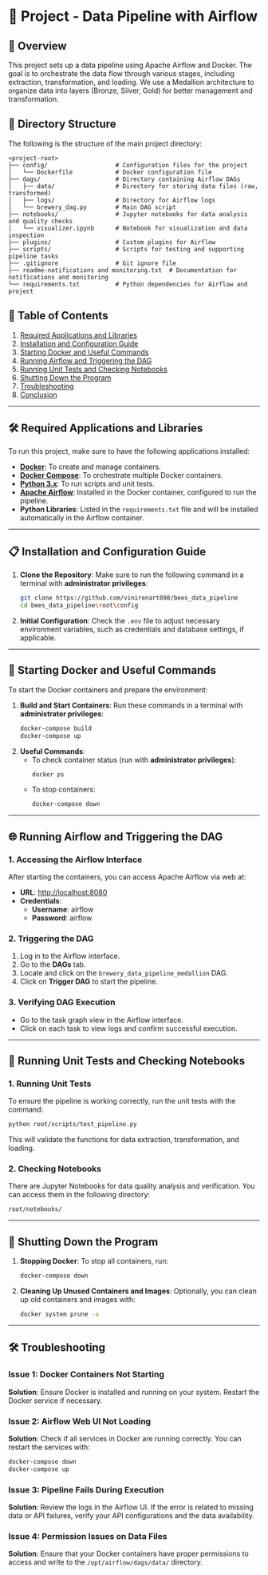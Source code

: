 
# 🚀 Project - Data Pipeline with Airflow

## 📄 Overview
This project sets up a data pipeline using Apache Airflow and Docker. The goal is to orchestrate the data flow through various stages, including extraction, transformation, and loading. We use a Medallion architecture to organize data into layers (Bronze, Silver, Gold) for better management and transformation.

## 📂 Directory Structure
The following is the structure of the main project directory:

```
<project-root>
├── config/                   # Configuration files for the project
│   └── Dockerfile            # Docker configuration file
├── dags/                     # Directory containing Airflow DAGs
│   ├── data/                 # Directory for storing data files (raw, transformed)
│   ├── logs/                 # Directory for Airflow logs
│   └── brewery_dag.py        # Main DAG script
├── notebooks/                # Jupyter notebooks for data analysis and quality checks
│   └── visualizer.ipynb      # Notebook for visualization and data inspection
├── plugins/                  # Custom plugins for Airflow
├── scripts/                  # Scripts for testing and supporting pipeline tasks
├── .gitignore                # Git ignore file
├── readme-notifications and monitoring.txt  # Documentation for notifications and monitoring
└── requirements.txt          # Python dependencies for Airflow and project
```

## 📑 Table of Contents
1. [Required Applications and Libraries](#required-applications-and-libraries)
2. [Installation and Configuration Guide](#installation-and-configuration-guide)
3. [Starting Docker and Useful Commands](#starting-docker-and-useful-commands)
4. [Running Airflow and Triggering the DAG](#running-airflow-and-triggering-the-dag)
5. [Running Unit Tests and Checking Notebooks](#running-unit-tests-and-checking-notebooks)
6. [Shutting Down the Program](#shutting-down-the-program)
7. [Troubleshooting](#troubleshooting)
8. [Conclusion](#conclusion)

---

## 🛠 Required Applications and Libraries

To run this project, make sure to have the following applications installed:
- **[Docker](https://www.docker.com/)**: To create and manage containers.
- **[Docker Compose](https://docs.docker.com/compose/)**: To orchestrate multiple Docker containers.
- **[Python 3.x](https://www.python.org/downloads/)**: To run scripts and unit tests.
- **[Apache Airflow](https://airflow.apache.org/)**: Installed in the Docker container, configured to run the pipeline.
- **Python Libraries**: Listed in the `requirements.txt` file and will be installed automatically in the Airflow container.

---

## 📋 Installation and Configuration Guide

1. **Clone the Repository**:
   Make sure to run the following command in a terminal with **administrator privileges**:
   ```bash
   git clone https://github.com/vinirenart098/bees_data_pipeline
   cd bees_data_pipeline\root\config
   ```
   
2. **Initial Configuration**:
   Check the `.env` file to adjust necessary environment variables, such as credentials and database settings, if applicable.

---

## 🚀 Starting Docker and Useful Commands

To start the Docker containers and prepare the environment:

1. **Build and Start Containers**:
   Run these commands in a terminal with **administrator privileges**:
   ```bash
   docker-compose build
   docker-compose up
   ```
2. **Useful Commands**:
   - To check container status (run with **administrator privileges**):
     ```bash
     docker ps
     ```
   - To stop containers:
     ```bash
     docker-compose down
     ```

---

## 🌐 Running Airflow and Triggering the DAG

### 1. Accessing the Airflow Interface
After starting the containers, you can access Apache Airflow via web at:
- **URL**: [http://localhost:8080](http://localhost:8080)
- **Credentials**:
  - **Username**: airflow
  - **Password**: airflow

### 2. Triggering the DAG
1. Log in to the Airflow interface.
2. Go to the **DAGs** tab.
3. Locate and click on the `brewery_data_pipeline_medallion` DAG.
4. Click on **Trigger DAG** to start the pipeline.

### 3. Verifying DAG Execution
- Go to the task graph view in the Airflow interface.
- Click on each task to view logs and confirm successful execution.

---

## 🧪 Running Unit Tests and Checking Notebooks

### 1. Running Unit Tests
To ensure the pipeline is working correctly, run the unit tests with the command:

```bash
python root/scripts/test_pipeline.py
```

This will validate the functions for data extraction, transformation, and loading.

### 2. Checking Notebooks
There are Jupyter Notebooks for data quality analysis and verification. You can access them in the following directory:

```bash
root/notebooks/
```

---

## 🔄 Shutting Down the Program

1. **Stopping Docker**:
   To stop all containers, run:

   ```bash
   docker-compose down
   ```

2. **Cleaning Up Unused Containers and Images**:
   Optionally, you can clean up old containers and images with:

   ```bash
   docker system prune -a
   ```

---

## 🛠️ Troubleshooting

### Issue 1: Docker Containers Not Starting
**Solution**: Ensure Docker is installed and running on your system. Restart the Docker service if necessary.

### Issue 2: Airflow Web UI Not Loading
**Solution**: Check if all services in Docker are running correctly. You can restart the services with:

```bash
docker-compose down
docker-compose up
```

### Issue 3: Pipeline Fails During Execution
**Solution**: Review the logs in the Airflow UI. If the error is related to missing data or API failures, verify your API configurations and the data availability.

### Issue 4: Permission Issues on Data Files
**Solution**: Ensure that your Docker containers have proper permissions to access and write to the `/opt/airflow/dags/data/` directory.
